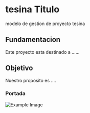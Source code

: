 # tesina Titulo
modelo de gestion de proyecto tesina
## Fundamentacion
Este proyecto esta destinado a ......
## Objetivo
Nuestro proposito es ....

### Portada
![Example Image](https://drive.google.com/uc?export=view&id=1dz9hkXG1IqwK77UZMnrRNPcHtPnjVop4) 
